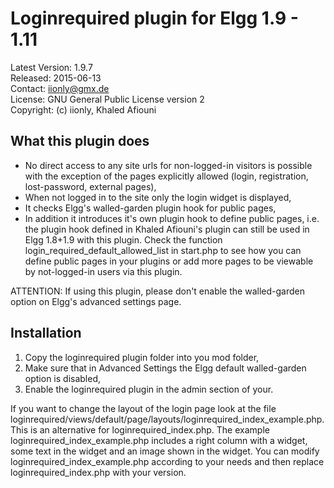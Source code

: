 Loginrequired plugin for Elgg 1.9 - 1.11
========================================

Latest Version: 1.9.7  
Released: 2015-06-13  
Contact: iionly@gmx.de  
License: GNU General Public License version 2  
Copyright: (c) iionly, Khaled Afiouni


What this plugin does
---------------------

* No direct access to any site urls for non-logged-in visitors is possible with the exception of the pages explicitly allowed (login, registration, lost-password, external pages),
* When not logged in to the site only the login widget is displayed,
* It checks Elgg's walled-garden plugin hook for public pages,
* In addition it introduces it's own plugin hook to define public pages, i.e. the plugin hook defined in Khaled Afiouni's plugin can still be used in Elgg 1.8+1.9 with this plugin. Check the function login_required_default_allowed_list in start.php to see how you can define public pages in your plugins or add more pages to be viewable by not-logged-in users via this plugin.


ATTENTION: If using this plugin, please don't enable the walled-garden option on Elgg's advanced settings page.


Installation
------------

1. Copy the loginrequired plugin folder into you mod folder,
2. Make sure that in Advanced Settings the Elgg default walled-garden option is disabled,
3. Enable the loginrequired plugin in the admin section of your.

If you want to change the layout of the login page look at the file loginrequired/views/default/page/layouts/loginrequired_index_example.php. This is an alternative for loginrequired_index.php. The example loginrequired_index_example.php includes a right column with a widget, some text in the widget and an image shown in the widget. You can modify loginrequired_index_example.php according to your needs and then replace loginrequired_index.php with your version.
